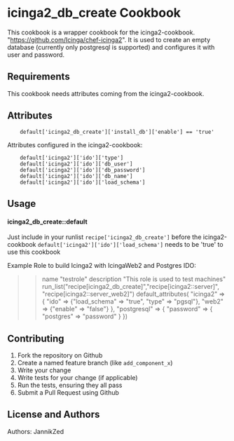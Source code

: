 icinga2_db_create Cookbook
==========================
This cookbook is a wrapper cookbook for the icinga2-cookbook. "https://github.com/Icinga/chef-icinga2".
It is used to create an empty database (currently only postgresql is supported) and configures it with user and password.

Requirements
------------
This cookbook needs attributes coming from the icinga2-cookbook.


Attributes
----------
        default['icinga2_db_create']['install_db']['enable'] == 'true'

Attributes configured in the icinga2-cookbook:

        default['icinga2']['ido']['type']
        default['icinga2']['ido']['db_user']
        default['icinga2']['ido']['db_password']
        default['icinga2']['ido']['db_name']
        default['icinga2']['ido']['load_schema']

Usage
-----
#### icinga2_db_create::default
Just include in your runlist `recipe['icinga2_db_create']` before the icinga2-cookbook
`default['icinga2']['ido']['load_schema']` needs to be 'true' to use this cookbook

Example Role to build Icinga2 with IcingaWeb2 and Postgres IDO:
>>name "testrole"
description "This role is used to test machines"
run_list("recipe[icinga2_db_create]","recipe[icinga2::server]", 
"recipe[icinga2::server_web2]")
default_attributes(
        "icinga2" => {
                "ido" => {"load_schema" => "true", "type" => "pgsql"},
                "web2" => {"enable" => "false"}
        },
        "postgresql" => {
                "password" => {
                        "postgres" => "password"
                }
                })


Contributing
------------

1. Fork the repository on Github
2. Create a named feature branch (like `add_component_x`)
3. Write your change
4. Write tests for your change (if applicable)
5. Run the tests, ensuring they all pass
6. Submit a Pull Request using Github

License and Authors
-------------------
Authors: JannikZed
